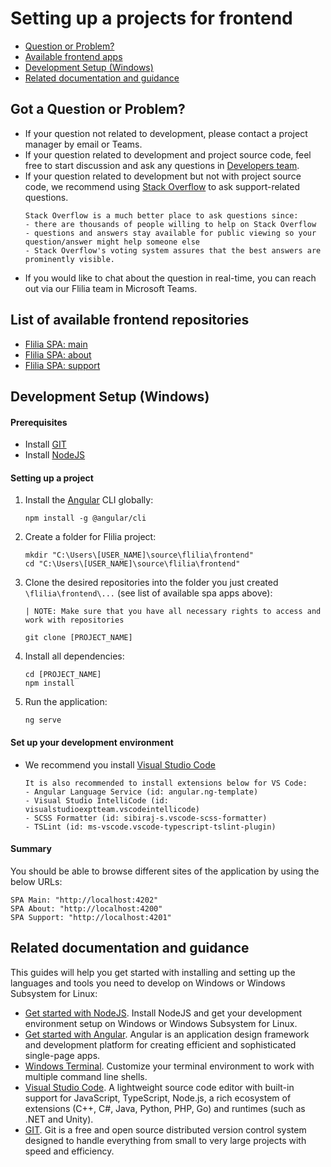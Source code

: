 # Setting up a projects for frontend
- [Question or Problem?](#question)
- [Available frontend apps](#apps)
- [Development Setup (Windows)](#setup)
- [Related documentation and guidance](#guidance)

## Got a Question or Problem?
- If your question not related to development, please contact a project manager by email or Teams.
- If your question related to development and project source code, feel free to start discussion and ask any questions in [Developers team][developers-team].
- If your question related to development but not with project source code, we recommend using [Stack Overflow][stackoverflow] to ask support-related questions.
	```
	Stack Overflow is a much better place to ask questions since:
	- there are thousands of people willing to help on Stack Overflow
	- questions and answers stay available for public viewing so your question/answer might help someone else
	- Stack Overflow's voting system assures that the best answers are prominently visible.
	```
- If you would like to chat about the question in real-time, you can reach out via our Flilia team in Microsoft Teams.

## <a name="apps"></a> List of available frontend repositories
- [Flilia SPA: main][flilia-main-client-spa]
- [Flilia SPA: about][flilia-about-client-spa]
- [Flilia SPA: support][flilia-support-client-spa]

## <a name="setup"></a> Development Setup (Windows)

#### Prerequisites
- Install [GIT][git]
- Install [NodeJS][nodejs]

#### Setting up a project
1. Install the [Angular][angular] CLI globally:
    ```shell
    npm install -g @angular/cli
    ```
2. Create a folder for Flilia project:
    ```shell
    mkdir "C:\Users\[USER_NAME]\source\flilia\frontend"
    cd "C:\Users\[USER_NAME]\source\flilia\frontend"
    ```
3. Clone the desired repositories into the folder you just created `\flilia\frontend\...` (see list of available spa apps above):
    ```shell
    | NOTE: Make sure that you have all necessary rights to access and work with repositories

    git clone [PROJECT_NAME]
    ```
4. Install all dependencies:
    ```shell
    cd [PROJECT_NAME]
    npm install
    ```
5. Run the application:
    ```shell
    ng serve
    ```

#### Set up your development environment
- We recommend you install [Visual Studio Code][vscode]
    ```
    It is also recommended to install extensions below for VS Code:
    - Angular Language Service (id: angular.ng-template)
    - Visual Studio IntelliCode (id: visualstudioexptteam.vscodeintellicode)
    - SCSS Formatter (id: sibiraj-s.vscode-scss-formatter)
    - TSLint (id: ms-vscode.vscode-typescript-tslint-plugin)
    ```

#### Summary
You should be able to browse different sites of the application by using the below URLs:
```shell
SPA Main: "http://localhost:4202"
SPA About: "http://localhost:4200"
SPA Support: "http://localhost:4201"
```

## <a name="guidance"></a> Related documentation and guidance
This guides will help you get started with installing and setting up the languages and tools you need to develop on Windows or Windows Subsystem for Linux:

- [Get started with NodeJS][nodejsdocs]. Install NodeJS and get your development environment setup on Windows or Windows Subsystem for Linux.
- [Get started with Angular][angular]. Angular is an application design framework and development platform for creating efficient and sophisticated single-page apps.
- [Windows Terminal][terminal]. Customize your terminal environment to work with multiple command line shells.
- [Visual Studio Code][vscodedocs]. A lightweight source code editor with built-in support for JavaScript, TypeScript, Node.js, a rich ecosystem of extensions (C++, C#, Java, Python, PHP, Go) and runtimes (such as .NET and Unity).
- [GIT][gitdocs]. Git is a free and open source distributed version control system designed to handle everything from small to very large projects with speed and efficiency.

[developers-team]: https://github.com/orgs/flilia/teams/developers-team/
[git]: https://git-scm.com/
[gitdocs]: https://git-scm.com/doc
[nodejs]: https://nodejs.org/
[nodejsdocs]: https://docs.microsoft.com/en-us/windows/nodejs/
[vscode]: https://code.visualstudio.com/
[vscodedocs]: https://code.visualstudio.com/docs/
[angular]: https://angular.io/docs/
[terminal]: https://docs.microsoft.com/en-us/windows/terminal/
[flilia-main-client-spa]: https://github.com/flilia/flilia-main-client-spa
[flilia-about-client-spa]: https://github.com/flilia/flilia-about-client-spa
[flilia-support-client-spa]: https://github.com/flilia/flilia-support-client-spa
[stackoverflow]: http://stackoverflow.com/
